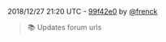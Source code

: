 2018/12/27 21:20 UTC - [99f42e0](https://github.com/hassio-addons/addon-jupyterlab-lite/commit/99f42e0d9dbb5cb46bbb4dda3366c4c838da728c) by [@frenck](https://github.com/frenck)
> :books: Updates forum urls 

